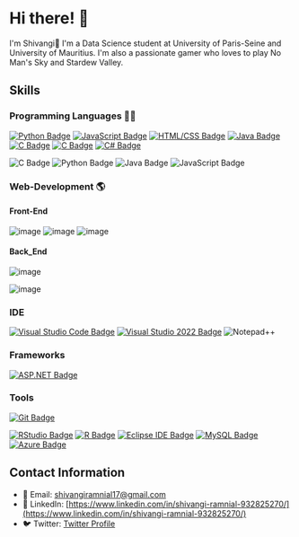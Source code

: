 # Hi there! 🌟

I'm Shivangi👋
I'm a Data Science student at University of Paris-Seine and University of Mauritius. I'm also a passionate gamer who loves to play No Man's Sky and Stardew Valley.

## Skills

### Programming Languages 👩‍💻
[![Python Badge](https://img.shields.io/badge/Python-3776AB?style=for-the-badge&logo=python&logoColor=white)](https://www.python.org/)
[![JavaScript Badge](https://img.shields.io/badge/JavaScript-F7DF1E?style=for-the-badge&logo=javascript&logoColor=black)](https://developer.mozilla.org/en-US/docs/Web/JavaScript)
[![HTML/CSS Badge](https://img.shields.io/badge/HTML%2FCSS-239120?style=for-the-badge&logo=html5&logoColor=white)](https://developer.mozilla.org/en-US/docs/Web/Guide/HTML/HTML5)
[![Java Badge](https://img.shields.io/badge/Java-007396?style=for-the-badge&logo=java&logoColor=white)](https://www.java.com/)
[![C Badge](https://img.shields.io/badge/C-00599C?style=for-the-badge&logo=c&logoColor=white)](https://en.wikipedia.org/wiki/C_(programming_language))
[![C Badge](https://img.shields.io/badge/C-00599C?style=for-the-badge&logo=c&logoColor=white)](https://en.wikipedia.org/wiki/C_(programming_language))
[![C# Badge](https://img.shields.io/badge/C%23-239120?style=for-the-badge&logo=c-sharp&logoColor=white)](https://docs.microsoft.com/en-us/dotnet/csharp/)

![C Badge](https://github.com/Shivangi1709/Shivangi1709/assets/104305225/d889dca6-4cee-4a32-941e-ae8f65af4c83)
![Python Badge](https://github.com/Shivangi1709/Shivangi1709/assets/104305225/57f9c23c-3465-4ecd-84ca-c18a0965e1a8)
![Java Badge](https://github.com/Shivangi1709/Shivangi1709/assets/104305225/e93475db-04b0-4711-b993-1385728c54e7)
![JavaScript Badge](https://github.com/Shivangi1709/Shivangi1709/assets/104305225/9b06066d-7386-4d16-9abc-08d110b81a2a)

### Web-Development 🌎

#### Front-End
![image](https://github.com/Shivangi1709/Shivangi1709/assets/104305225/eac1a98a-8ed4-4691-9538-0c94925e82cd)
![image](https://github.com/Shivangi1709/Shivangi1709/assets/104305225/e241ad25-9261-40ba-9dda-28579a31587f)
![image](https://github.com/Shivangi1709/Shivangi1709/assets/104305225/defb88ab-9e14-45c4-a897-e3877d9cc2d1)

#### Back_End
![image](https://github.com/Shivangi1709/Shivangi1709/assets/104305225/f34841bb-7cc0-4a04-8ce2-a9062d837989)

![image](https://github.com/Shivangi1709/Shivangi1709/assets/104305225/1ba48e85-e563-4f6c-94df-6b61b603daa1)


### IDE
[![Visual Studio Code Badge](https://img.shields.io/badge/Visual_Studio_Code-007ACC?style=for-the-badge&logo=visual-studio-code&logoColor=white)](https://code.visualstudio.com/)
[![Visual Studio 2022 Badge](https://img.shields.io/badge/Visual_Studio_2022-5C2D91?style=for-the-badge&logo=visual-studio&logoColor=white)](https://visualstudio.microsoft.com/vs/)
![Notepad++](https://github.com/Shivangi1709/Shivangi1709/assets/104305225/0f9d3396-7a2d-4e25-9c72-ccab1ef5a1ef)





### Frameworks
[![ASP.NET Badge](https://img.shields.io/badge/ASP.NET-512BD4?style=for-the-badge&logo=.net&logoColor=white)](https://dotnet.microsoft.com/apps/aspnet)

### Tools
[![Git Badge](https://img.shields.io/badge/Git-F05032?style=for-the-badge&logo=git&logoColor=white)](https://git-scm.com/)

[![RStudio Badge](https://img.shields.io/badge/RStudio-75AADB?style=for-the-badge&logo=rstudio&logoColor=white)](https://rstudio.com/)
[![R Badge](https://img.shields.io/badge/R-276DC3?style=for-the-badge&logo=r&logoColor=white)](https://www.r-project.org/)
[![Eclipse IDE Badge](https://img.shields.io/badge/Eclipse_IDE-2C2255?style=for-the-badge&logo=eclipse-ide&logoColor=white)](https://www.eclipse.org/)
[![MySQL Badge](https://img.shields.io/badge/MySQL-4479A1?style=for-the-badge&logo=mysql&logoColor=white)](https://www.mysql.com/)
[![Azure Badge](https://img.shields.io/badge/Microsoft_Azure-0089D6?style=for-the-badge&logo=microsoft-azure&logoColor=white)](https://azure.microsoft.com/)

## Contact Information

- 📧 Email: [shivangiramnial17@gmail.com](mailto:shivangiramnial17@gmail.com)
- 🔗 LinkedIn: [https://www.linkedin.com/in/shivangi-ramnial-932825270/](https://www.linkedin.com/in/shivangi-ramnial-932825270/)
- 🐦 Twitter: [Twitter Profile](https://twitter.com/yourusername)
